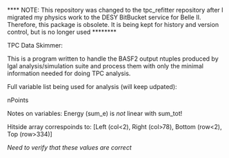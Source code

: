 **** NOTE: This repository was changed to the tpc_refitter repository after I migrated my physics work to the DESY BitBucket service for Belle II.  Therefore, this package is obsolete.  It is being kept for history and version control, but is no longer used ********

TPC Data Skimmer:

This is a program written to handle the BASF2 output ntuples produced by Igal
analysis/simulation suite and process them with only the minimal information
needed for doing TPC analysis.

Full variable list being used for analysis (will keep udpated):

nPoints

Notes on variables:
Energy (sum_e) is *not* linear with sum_tot!

Hitside array correspoinds to:
[Left (col<2), Right (col>78), Bottom (row<2), Top (row>334)]

*Need to verify that these values are correct*
